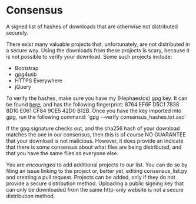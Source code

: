 # Consensus
A signed list of hashes of downloads that are otherwise not distributed securely.

There exist many valuable projects that, unfortunately, are not distributed in a secure way.
Using the downloads from these projects is scary, because it is not possible to verify your download. 
Some such projects include:

- Bootstrap
- gpg4usb
- HTTPS Everywhere
- jQuery

To verify the hashes, make sure you have my (Hephaestos) gpg key. It can be found [here](https://raw.githubusercontent.com/hephaest0s/public_key/master/Hephaestos.asc), and has the following fingerprint: 8764 EF6F D5C1 7838 8D10 E061 CF84 9CE5 42D0 B12B.
Once you have the key imported into gpg, run the following command: `gpg --verify consensus_hashes.txt.asc'

If the gpg signature checks out, and the sha256 hash of your download matches the one in our consensus, then this is of course NO GUARANTEE that your download is not malicious. However, it does provide an indicate that there is some consensus about what files are being distributed, and that you have the same files as everyone else.

You are *encouraged* to add additional projects to our list. You can do so by filing an issue linking to the project or, better yet, editing consensus_list.py and creating a pull request.
Projects can be added, only if they do not provide a secure distribution method. Uploading a public signing key that can only be downloaded from the same http-only website is not a secure distribution method.
